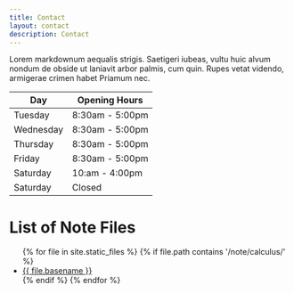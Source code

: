 ```yaml
---
title: Contact
layout: contact
description: Contact
---
```


Lorem markdownum aequalis strigis. Saetigeri iubeas, vultu huic alvum nondum de obside ut laniavit arbor palmis, cum quin. Rupes vetat videndo, armigerae crimen habet Priamum nec.

| Day       | Opening Hours   |
| --------- | --------------- |
| Tuesday   | 8:30am - 5:00pm |
| Wednesday | 8:30am - 5:00pm |
| Thursday  | 8:30am - 5:00pm |
| Friday    | 8:30am - 5:00pm |
| Saturday  | 10:am - 4:00pm  |
| Saturday  | Closed          |




<h1>List of Note Files</h1>
<ul>
  {% for file in site.static_files %}
    {% if file.path contains '/note/calculus/' %}
      <li><a href="{{ file.path }}">{{ file.basename }}</a></li>
    {% endif %}
  {% endfor %}
</ul>